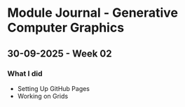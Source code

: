 # Module Journal - Generative Computer Graphics
## 30-09-2025 - Week 02
### What I did
- Setting Up GitHub Pages
- Working on Grids
